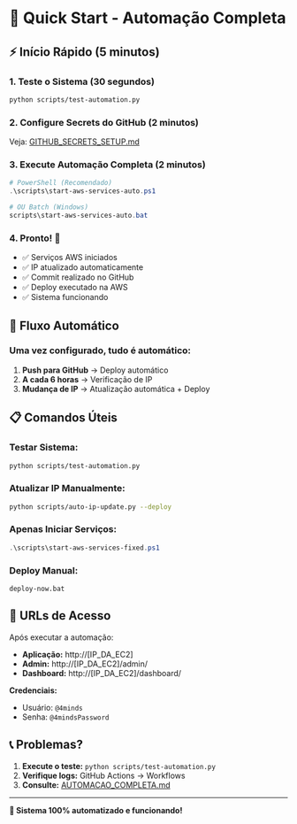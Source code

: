 # 🚀 Quick Start - Automação Completa

## ⚡ Início Rápido (5 minutos)

### 1. Teste o Sistema (30 segundos)
```bash
python scripts/test-automation.py
```

### 2. Configure Secrets do GitHub (2 minutos)
Veja: [GITHUB_SECRETS_SETUP.md](GITHUB_SECRETS_SETUP.md)

### 3. Execute Automação Completa (2 minutos)
```powershell
# PowerShell (Recomendado)
.\scripts\start-aws-services-auto.ps1

# OU Batch (Windows)
scripts\start-aws-services-auto.bat
```

### 4. Pronto! 🎉
- ✅ Serviços AWS iniciados
- ✅ IP atualizado automaticamente
- ✅ Commit realizado no GitHub
- ✅ Deploy executado na AWS
- ✅ Sistema funcionando

## 🔄 Fluxo Automático

### Uma vez configurado, tudo é automático:

1. **Push para GitHub** → Deploy automático
2. **A cada 6 horas** → Verificação de IP
3. **Mudança de IP** → Atualização automática + Deploy

## 📋 Comandos Úteis

### Testar Sistema:
```bash
python scripts/test-automation.py
```

### Atualizar IP Manualmente:
```bash
python scripts/auto-ip-update.py --deploy
```

### Apenas Iniciar Serviços:
```powershell
.\scripts\start-aws-services-fixed.ps1
```

### Deploy Manual:
```batch
deploy-now.bat
```

## 🎯 URLs de Acesso

Após executar a automação:
- **Aplicação:** http://[IP_DA_EC2]
- **Admin:** http://[IP_DA_EC2]/admin/
- **Dashboard:** http://[IP_DA_EC2]/dashboard/

**Credenciais:**
- Usuário: `@4minds`
- Senha: `@4mindsPassword`

## 📞 Problemas?

1. **Execute o teste:** `python scripts/test-automation.py`
2. **Verifique logs:** GitHub Actions → Workflows
3. **Consulte:** [AUTOMACAO_COMPLETA.md](AUTOMACAO_COMPLETA.md)

---

**🎉 Sistema 100% automatizado e funcionando!**
